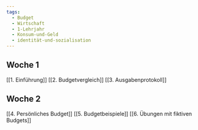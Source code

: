 ```yaml
---
tags:
  - Budget
  - Wirtschaft
  - 1-Lehrjahr
  - Konsum-und-Geld
  - identität-und-sozialisation
---
```

## Woche 1
[[1. Einführung]]
[[2. Budgetvergleich]]
[[3. Ausgabenprotokoll]]
## Woche 2
[[4. Persönliches Budget]]
[[5. Budgetbeispiele]]
[[6. Übungen mit fiktiven Budgets]]
